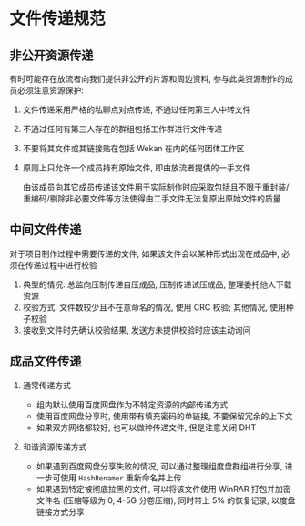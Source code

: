 # 文件传递规范

## 非公开资源传递

有时可能存在放流者向我们提供非公开的片源和周边资料, 参与此类资源制作的成员必须注意资源保护:

1. 文件传递采用严格的私聊点对点传递, 不通过任何第三人中转文件
2. 不通过任何有第三人存在的群组包括工作群进行文件传递
3. 不要将其文件或其链接贴在包括 Wekan 在内的任何团体工作区
4. 原则上只允许一个成员持有原始文件, 即由放流者提供的一手文件

    由该成员向其它成员传递该文件用于实际制作时应采取包括且不限于重封装/重编码/剔除非必要文件等方法使得由二手文件无法复原出原始文件的质量

## 中间文件传递

对于项目制作过程中需要传递的文件, 如果该文件会以某种形式出现在成品中, 必须在传递过程中进行校验

1. 典型的情况: 总监向压制传递自压成品, 压制传递试压成品, 整理委托他人下载资源  
2. 校验方式: 文件数较少且不在意命名的情况, 使用 CRC 校验; 其他情况, 使用种子校验  
3. 接收到文件时先确认校验结果, 发送方未提供校验时应该主动询问  

## 成品文件传递

1. 通常传递方式

    - 组内默认使用百度网盘作为不特定资源的内部传递方式  
    - 使用百度网盘分享时, 使用带有填充密码的单链接, 不要保留冗余的上下文  
    - 如果双方网络都较好, 也可以做种传递文件, 但是注意关闭 DHT  

2. 和谐资源传递方式

    - 如果遇到百度网盘分享失败的情况, 可以通过整理组度盘群组进行分享, 进一步可使用 `HashRenamer`​ 重新命名并上传  
    - 如果遇到特定被彻底拉黑的文件, 可以将该文件使用 WinRAR 打包并加密文件名 (压缩等级为 0, 4-5G 分卷压缩), 同时带上 5% 的恢复记录, 以度盘链接方式分享
